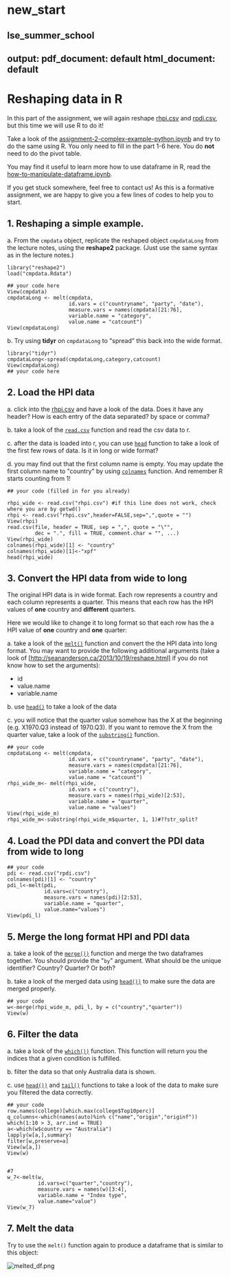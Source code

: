 # new_start
lse_summer_school
---
output:
  pdf_document: default
  html_document: default
---
# Reshaping data in R

In this part of the assignment, we will again reshape [rhpi.csv](rhpi.csv) and [rpdi.csv](rpdi.csv), but this time we will use R to do it!

Take a look of the [assignment-2-complex-example-python.ipynb](assignment-2-complex-example-python.ipynb) and try to do the same using R. You only need to fill in the part 1-6 here. You do **not** need to do the pivot table.

You may find it useful to learn more how to use dataframe in R, read the [how-to-manipulate-dataframe.ipynb](how-to-manipulate-dataframe.ipynb).

If you get stuck somewhere, feel free to contact us! As this is a formative assignment, we are happy to give you a few lines of codes to help you to start.

## 1.  **Reshaping a simple example.**

a.  From the `cmpdata` object, replicate the reshaped object `cmpdataLong` from the lecture notes, using the **reshape2** package.  (Just use the same syntax as in the lecture notes.)

```{r}
library("reshape2")
load("cmpdata.Rdata")

## your code here
View(cmpdata)
cmpdataLong <- melt(cmpdata,
                    id.vars = c("countryname", "party", "date"),
                    measure.vars = names(cmpdata)[21:76],
                    variable.name = "category",
                    value.name = "catcount")
View(cmpdataLong)
```

b.  Try using **tidyr** on `cmpdataLong` to "spread" this back into the wide format.

```{r}
library("tidyr")
cmpdataLong<-spread(cmpdataLong,category,catcount)
View(cmpdataLong)
## your code here
```


## 2. Load the HPI data

a. click into the [rhpi.csv](rhpi.csv) and have a look of the data. Does it have any header? How is each entry of the data separated? by space or comma?

b. take a look of the [```read.csv```](https://stat.ethz.ch/R-manual/R-devel/library/utils/html/read.table.html) function and read the csv data to r.

c. after the data is loaded into r, you can use [```head```](https://stat.ethz.ch/R-manual/R-devel/library/utils/html/head.html) function to take a look of the first few rows of data. Is it in long or wide format?

d. you may find out that the first column name is empty. You may update the first column name to "country" by using [```colnames```](https://stat.ethz.ch/R-manual/R-devel/library/base/html/colnames.html) function. And remember R starts counting from 1!

```{r}
## your code (filled in for you already)

rhpi_wide <- read.csv("rhpi.csv") #if this line does not work, check where you are by getwd()
rhpi <- read.csv("rhpi.csv",header=FALSE,sep=",",quote = "")
View(rhpi)
read.csv(file, header = TRUE, sep = ",", quote = "\"",
         dec = ".", fill = TRUE, comment.char = "", ...)
View(rhpi_wide)
colnames(rhpi_wide)[1] <- "country"
colnames(rhpi_wide)[1]<-"xpf"
head(rhpi_wide)
```

## 3. Convert the HPI data from wide to long

The original HPI data is in wide format. Each row represents a country and each column represents a quarter. This means that each row has the HPI values of **one** country and **different** quarters.

Here we would like to change it to long format so that each row has the a HPI value of **one** country and **one** quarter:

a. take a look of the [`melt()`](https://cran.r-project.org/web/packages/reshape2/reshape2.pdf) function and convert the the HPI data into long format. You may want to provide the following additional arguments (take a look of [http://seananderson.ca/2013/10/19/reshape.html] if you do not know how to set the arguments):
  * id
  * value.name
  * variable.name

b. use [`head()`](https://stat.ethz.ch/R-manual/R-devel/library/utils/html/head.html) to take a look of the data

c. you will notice that the quarter value somehow has the X at the beginning (e.g. X1970.Q3 instead of 1970.Q3). If you want to remove the X from the quarter value, take a look of the [`substring()`](https://stat.ethz.ch/R-manual/R-devel/library/base/html/substr.html) function.

```{r}
## your code
cmpdataLong <- melt(cmpdata,
                    id.vars = c("countryname", "party", "date"),
                    measure.vars = names(cmpdata)[21:76],
                    variable.name = "category",
                    value.name = "catcount")
rhpi_wide_m<- melt(rhpi_wide,
                    id.vars = c("country"),
                    measure.vars = names(rhpi_wide)[2:53],
                    variable.name = "quarter",
                    value.name = "values")
View(rhpi_wide_m)
rhpi_wide_m<-substring(rhpi_wide_m$quarter, 1, 1)#??str_split?
```

## 4. Load the PDI data and convert the PDI data from wide to long

```{r}
## your code
pdi <- read.csv("rpdi.csv") 
colnames(pdi)[1] <- "country"
pdi_l<-melt(pdi,
            id.vars=c("country"),
            measure.vars = names(pdi)[2:53],
            variable.name = "quarter",
            value.name="values")
View(pdi_l)
```

## 5. Merge the long format HPI and PDI data

a. take a look of the [`merge())`](https://stat.ethz.ch/R-manual/R-devel/library/base/html/merge.html) function and merge the two dataframes together. You should provide the "```by```" argument. What should be the unique identifier? Country? Quarter? Or both?

b. take a look of the merged data using [`head())`](https://stat.ethz.ch/R-manual/R-devel/library/utils/html/head.html) to make sure the data are merged properly.

```{r}
## your code
w<-merge(rhpi_wide_m, pdi_l, by = c("country","quarter"))
View(w)
```


## 6. Filter the data

a. take a look of the [`which())`](https://stat.ethz.ch/R-manual/R-devel/library/base/html/which.html) function. This function will return you the indices that a given condition is fulfilled.

b. filter the data so that only Australia data is shown.

c. use [`head())`](https://stat.ethz.ch/R-manual/R-devel/library/utils/html/head.html) and [`tail()`](https://stat.ethz.ch/R-manual/R-devel/library/utils/html/head.html) functions to take a look of the data to make sure you filtered the data correctly.

```{r}
## your code
row.names(college)[which.max(college$Top10perc)]
q_columns<-which(names(auto)%in% c("name","origin","originf"))
which(1:10 > 3, arr.ind = TRUE)
a<-which(w$country == "Australia")
lapply(w[a,],summary)
filter[w,preserve=a]
View(w[a,])
View(w)


#7
w_7<-melt(w,
          id.vars=c("quarter","country"),
          measure.vars = names(w)[3:4],
          variable.name = "Index type",
          value.name="value")
View(w_7)
```

## 7. Melt the data

Try to use the `melt()` function again to produce a dataframe that is similar to this object:

![melted_df.png](melted_df.png)
